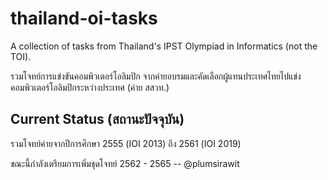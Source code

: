 # thailand-oi-tasks

A collection of tasks from Thailand's IPST Olympiad in Informatics (not the TOI).

รวมโจทย์การแข่งขันคอมพิวเตอร์โอลิมปิก จากค่ายอบรมและคัดเลือกผู้แทนประเทศไทยไปแข่งคอมพิวเตอร์โอลิมปิกระหว่างประเทศ (ค่าย สสวท.)

## Current Status (สถานะปัจจุบัน)

รวมโจทย์ค่ายจากปีการศึกษา 2555 (IOI 2013) ถึง 2561 (IOI 2019)

ขณะนี้กำลังเตรียมการเพิ่มชุดโจทย์ 2562 - 2565 -- @plumsirawit
